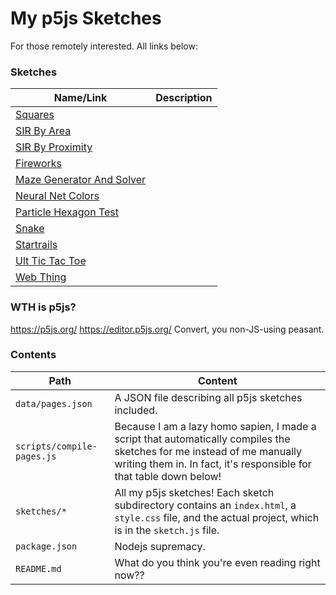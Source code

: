 # My p5js Sketches
For those remotely interested. All links below:

### Sketches

| Name/Link | Description |
|-|-|
|[Squares](https://bubbybabur.github.io/Sketches//sketches/CAC/squares)||
|[SIR By Area](https://bubbybabur.github.io/Sketches//sketches/SIR/SIR-by-area)||
|[SIR By Proximity](https://bubbybabur.github.io/Sketches//sketches/SIR/SIR-by-proximity)||
|[Fireworks](https://bubbybabur.github.io/Sketches//sketches/fireworks)||
|[Maze Generator And Solver](https://bubbybabur.github.io/Sketches//sketches/maze-generator-and-solver)||
|[Neural Net Colors](https://bubbybabur.github.io/Sketches//sketches/neural-net-colors)||
|[Particle Hexagon Test](https://bubbybabur.github.io/Sketches//sketches/particle-hexagon-test)||
|[Snake](https://bubbybabur.github.io/Sketches//sketches/snake)||
|[Startrails](https://bubbybabur.github.io/Sketches//sketches/startrails)||
|[Ult Tic Tac Toe](https://bubbybabur.github.io/Sketches//sketches/ult-tic-tac-toe)||
|[Web Thing](https://bubbybabur.github.io/Sketches//sketches/web-thing)||

### WTH is p5js?
https://p5js.org/
https://editor.p5js.org/
Convert, you non-JS-using peasant.

### Contents

| Path | Content |
|-|-|
|```data/pages.json```| A JSON file describing all p5js sketches included. |
|```scripts/compile-pages.js```| Because I am a lazy homo sapien, I made a script that automatically compiles the sketches for me instead of me manually writing them in. In fact, it's responsible for that table down below!|
|```sketches/*```| All my p5js sketches! Each sketch subdirectory contains an ```index.html```, a ```style.css``` file, and the actual project, which is in the ```sketch.js``` file.|
|```package.json```| Nodejs supremacy. |
|```README.md```| What do you think you're even reading right now??|
